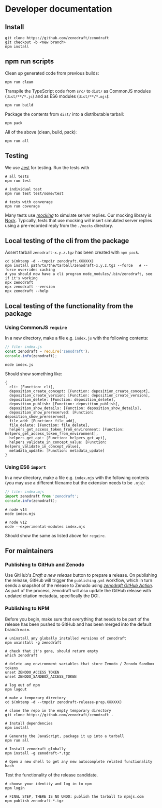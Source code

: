 # Developer documentation

## Install

```
git clone https://github.com/zenodraft/zenodraft
git checkout -b <new branch>
npm install
```

## npm run scripts

Clean up generated code from previous builds:

```
npm run clean
```

Transpile the TypeScript code from `src/` to `dist/` as CommonJS modules (`dist/**/*.js`) and as ES6
modules (`dist/**/*.mjs`):

```
npm run build
```


Package the contents from `dist/` into a distributable tarball:

```
npm pack
```

All of the above (clean, build, pack):

```
npm run all
```

## Testing

We use [Jest](https://jestjs.io/) for testing. Run the tests with

```
# all tests
npm run test

# individual test
npm run test test/some/test

# tests with converage
npm run coverage
```

Many tests use [_mocking_](https://en.wikipedia.org/wiki/Mock_object) to simulate server replies.
Our mocking library is [Nock](https://www.npmjs.com/package/nock). Typically, tests that use mocking
will insert simulated server replies using a pre-recorded reply from the `./mocks` directory.

## Local testing of the cli from the package

Assert tarball `zenodraft-x.y.z.tgz` has been created with `npm pack`.

```
cd $(mktemp -d --tmpdir zenodraft.XXXXXX)
npm install path/to/the/tarball/zenodraft-x.y.z.tgz --force   # --force overrides caching
# you should now have a cli program node_modules/.bin/zenodraft, see if it's working
npx zenodraft
npx zenodraft --version
npx zenodraft --help
```

## Local testing of the functionality from the package

### Using CommonJS `require`

In a new directory, make a file e.g. `index.js` with the following contents:

```javascript
// file: index.js
const zenodraft = require('zenodraft');
console.info(zenodraft);
```

```shell
node index.js
```

Should show something like:

```shell
{
  cli: [Function: cli],
  deposition_create_concept: [Function: deposition_create_concept],
  deposition_create_version: [Function: deposition_create_version],
  deposition_delete: [Function: deposition_delete],
  deposition_publish: [Function: deposition_publish],
  deposition_show_details: [Function: deposition_show_details],
  deposition_show_prereserved: [Function: deposition_show_prereserved],
  file_add: [Function: file_add],
  file_delete: [Function: file_delete],
  helpers_get_access_token_from_environment: [Function: helpers_get_access_token_from_environment],
  helpers_get_api: [Function: helpers_get_api],
  helpers_validate_in_concept_value: [Function: helpers_validate_in_concept_value],
  metadata_update: [Function: metadata_update]
}
```


### Using ES6 `import`


In a new directory, make a file e.g. `index.mjs` with the following contents (you may use a
different filename but the extension needs to be `.mjs`):

```javascript
// file: index.mjs
import zenodraft from 'zenodraft';
console.info(zenodraft);
```

```shell
# node v14
node index.mjs

# node v12
node --experimental-modules index.mjs
```

Should show the same as listed above for `require`.

## For maintainers

### Publishing to GitHub and Zenodo

Use GitHub's _Draft a new release_ button to prepare a release. On publishing the release, GitHub
will trigger the `publishing.yml` workflow, which in turn sends a snapshot of the release to Zenodo
using [_zenodraft GitHub Action_](https://github.com/marketplace/actions/zenodraft). As part of the
process, zenodraft will also update the GitHub release with updated citation metadata, specifically
the DOI.

### Publishing to NPM

Before you begin, make sure that everything that needs to be part of the release has been
pushed to GitHub and has been merged into the default branch `main`.

```shell
# uninstall any globally installed versions of zenodraft
npm uninstall -g zenodraft

# check that it's gone, should return empty
which zenodraft

# delete any environment variables that store Zenodo / Zenodo Sandbox tokens
unset ZENODO_ACCESS_TOKEN
unset ZENODO_SANDBOX_ACCESS_TOKEN

# log out of npm
npm logout

# make a temporary directory
cd $(mktemp -d --tmpdir zenodraft-release-prep.XXXXXX)

# clone the repo in the empty temporary directory
git clone https://github.com/zenodraft/zenodraft .

# Install dependencies
npm install

# Generate the JavaScript, package it up into a tarball
npm run all

# Install zenodraft globally
npm install -g zenodraft-*.tgz

# Open a new shell to get any new autocomplete related functionality
bash
```

Test the functionality of the release candidate.

```shell
# choose your identity and log in to npm
npm login

# FINAL STEP, THERE IS NO UNDO: publish the tarball to npmjs.com
npm publish zenodraft-*.tgz
```
